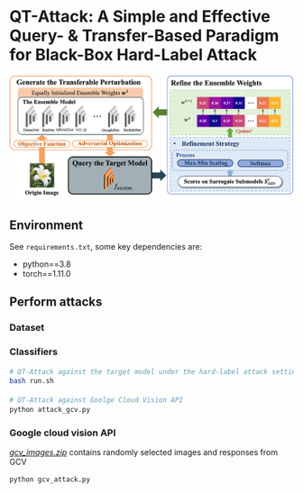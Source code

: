 # QT-Attack: A Simple and Effective Query- & Transfer-Based Paradigm for Black-Box Hard-Label Attack

<center> 
<img src='pic/flowsheet.png' width='800px'>
</center>


## Environment
See `requirements.txt`, some key dependencies are:

* python==3.8
* torch==1.11.0 


## Perform attacks

### Dataset

### Classifiers

```bash
# QT-Attack against the target model under the hard-label attack setting
bash run.sh 

# QT-Attack against Goolge Cloud Vision API
python attack_gcv.py
```

### Google cloud vision API
[*gcv_images.zip*](https://github.com/CSIPlab/BASES/raw/main/imagenet1000.zip) contains randomly selected images and responses from GCV

```
python gcv_attack.py
```



